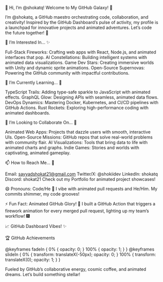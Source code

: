 👋 Hi, I’m @shokatq! Welcome to My GitHub Galaxy! 🌌

  


I’m @shokatq, a GitHub maestro orchestrating code, collaboration, and creativity! Inspired by the GitHub Dashboard’s pulse of activity, my profile is a launchpad for innovative projects and animated adventures. Let’s code the future together! 🚀

👀 I’m Interested In... ✨

Full-Stack Fireworks: Crafting web apps with React, Node.js, and animated interfaces that pop.
AI Constellations: Building intelligent systems with animated data visualizations.
Game Dev Stars: Creating immersive worlds with Unity and dynamic sprite animations.
Open-Source Supernovas: Powering the GitHub community with impactful contributions.


  



🌱 I’m Currently Learning... 🌠

TypeScript Trails: Adding type-safe sparkle to JavaScript with animated effects.
GraphQL Glow: Designing APIs with seamless, animated data flows.
DevOps Dynamics: Mastering Docker, Kubernetes, and CI/CD pipelines with GitHub Actions.
Rust Rockets: Exploring high-performance coding with animated dashboards.


  
    
  



💞️ I’m Looking to Collaborate On... 🤝

Animated Web Apps: Projects that dazzle users with smooth, interactive UIs.
Open-Source Missions: GitHub repos that solve real-world problems with community flair.
AI Visualizations: Tools that bring data to life with animated charts and graphs.
Indie Games: Stories and worlds with captivating, animated gameplay.


  



📫 How to Reach Me... 📡

Email: sayyadshokat21@gmail.com
Twitter/X: @shokiidev
LinkedIn: shokatq
Discord: shokat21
Check out my Portfolio for animated project showcases!


  
    
  
  
    
  



😄 Pronouns: Code/He 🚀
I vibe with animated pull requests and He/Him. My commits shimmer, my code grooves!

⚡ Fun Fact: Animated GitHub Glory! 🎉
I built a GitHub Action that triggers a firework animation for every merged pull request, lighting up my team’s workflow! 🎆

  





📈 GitHub Dashboard Vibes! ✨

  
  
  


🏆 GitHub Achievements

  



  



@keyframes fadeIn {
  0% { opacity: 0; }
  100% { opacity: 1; }
}
@keyframes slideIn {
  0% { transform: translateX(-50px); opacity: 0; }
  100% { transform: translateX(0); opacity: 1; }
}



Fueled by GitHub’s collaborative energy, cosmic coffee, and animated dreams. Let’s build something stellar!

  
    
  


<!---
shokatq/shokatq is a ✨ special ✨ repository because its `README.md` (this file) appears on your GitHub profile.
You can click the Preview link to take a look at your changes.
--->
